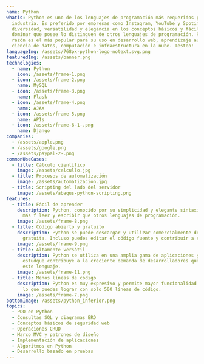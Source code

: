 ```yaml
---
name: Python
whatis: Python es uno de los lenguajes de programación más requeridos por la
  industria. Es preferido por empresas como Instagram, YouTube y Spotify. Su
  diversidad, versatilidad y elegancia en los conceptos básicos y fáciles de
  dominar que posee lo distinguen de otros lenguajes de programación. Por esa
  razón es el más popular para su uso en desarrollo web, aprendizaje automático,
  ciencia de datos, computación e infraestructura en la nube. Testeo!
languageImg: /assets/768px-python-logo-notext.svg.png
featuredImg: /assets/banner.png
technologies:
  - name: Python
    icon: /assets/frame-1.png
  - icon: /assets/frame-2.png
    name: MySQL
  - icon: /assets/frame-3.png
    name: Flask
  - icon: /assets/frame-4.png
    name: AJAX
  - icon: /assets/frame-5.png
    name: APIs
  - icon: /assets/frame-6-1-.png
    name: Django
companies:
  - /assets/apple.png
  - /assets/google.png
  - /assets/paypal-2-.png
commonUseCases:
  - title: Cálculo científico
    image: /assets/calcullo.jpg
  - title: Procesos de automatización
    image: /assets/automatizacion.jpg
  - title: Scripting del lado del servidor
    image: /assets/abaqus-python-scripting.png
features:
  - title: Fácil de aprender
    description: Python, conocido por su simplicidad y elegante sintaxis, es mucho
      más f leer y escribir que otros lenguajes de programación.
    image: /assets/frame-8.png
  - title: Código abierto y gratuito
    description: Python se puede descargar y utilizar comercialmente de forma
      gratuita. Incluso puedes editar el código fuente y contribuir a su comun
    image: /assets/frame-9.png
  - title: Altamente versátil
    description: Python se utiliza en una amplia gama de aplicaciones y campos de
      estudque contribuye a la creciente demanda de desarrolladores que dominen
      este lenguaje.
    image: /assets/frame-11.png
  - title: Menos líneas de código
    description: Python es muy expresivo y permite mayor funcionalidad. Te sorprende
      lo que puedes lograr con solo 500 líneas de código.
    image: /assets/frame-7.png
bottomImage: /assets/python_inferior.png
topics:
  - POO en Python
  - Consultas SQL y diagramas ERD
  - Conceptos básicos de seguridad web
  - Operaciones CRUD
  - Marco MVC y patrones de diseño
  - Implementación de aplicaciones
  - Algoritmos en Python
  - Desarrollo basado en pruebas
---
```

